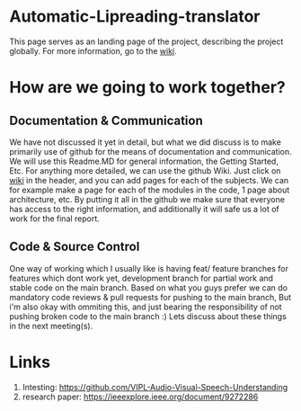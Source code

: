 # Automatic-Lipreading-translator
This page serves as an landing page of the project, describing the project globally. For more information, go to the [wiki](https://github.com/LuukEbenau/Automatic-Lipreading-translator/wiki). 
# How are we going to work together?
## Documentation & Communication
We have not discussed it yet in detail, but what we did discuss is to make primarily use of github for the means of documentation and communication. We will use this Readme.MD for general information, the Getting Started, Etc. For anything more detailed, we can use the github Wiki. Just click on [wiki](https://github.com/LuukEbenau/Automatic-Lipreading-translator/wiki) in the header, and you can add pages for each of the subjects. We can for example make a page for each of the modules in the code, 1 page about architecture, etc. By putting it all in the github we make sure that everyone has access to the right information, and additionally it will safe us a lot of work for the final report.
## Code & Source Control
One way of working which I usually like is having feat/ feature branches for features which dont work yet, development branch for partial work and stable code on the main branch. Based on what you guys prefer we can do mandatory code reviews & pull requests for pushing to the main branch, But i'm also okay with ommiting this, and just bearing the responsibility of not pushing broken code to the main branch :) Lets discuss about these things in the next meeting(s). 


# Links
1. Intesting: https://github.com/VIPL-Audio-Visual-Speech-Understanding
2. research paper: https://ieeexplore.ieee.org/document/9272286

